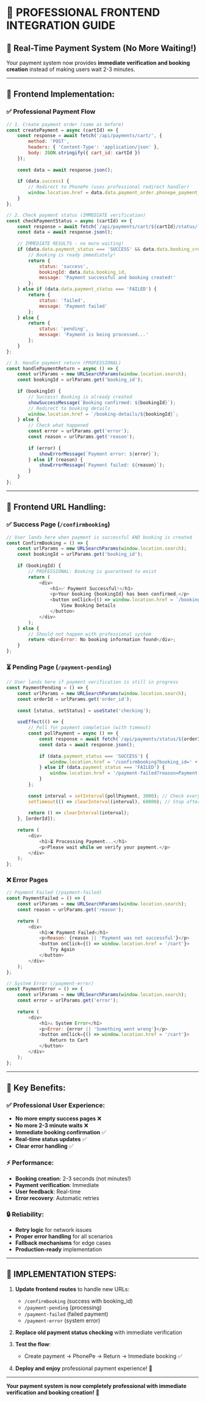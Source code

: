 # 🎯 PROFESSIONAL FRONTEND INTEGRATION GUIDE

## 🚀 **Real-Time Payment System (No More Waiting!)**

Your payment system now provides **immediate verification and booking creation** instead of making users wait 2-3 minutes.

---

## 📱 **Frontend Implementation:**

### ✅ **Professional Payment Flow**

```javascript
// 1. Create payment order (same as before)
const createPayment = async (cartId) => {
    const response = await fetch('/api/payments/cart/', {
        method: 'POST',
        headers: { 'Content-Type': 'application/json' },
        body: JSON.stringify({ cart_id: cartId })
    });
    
    const data = await response.json();
    
    if (data.success) {
        // Redirect to PhonePe (uses professional redirect handler)
        window.location.href = data.data.payment_order.phonepe_payment_url;
    }
};

// 2. Check payment status (IMMEDIATE verification)
const checkPaymentStatus = async (cartId) => {
    const response = await fetch(`/api/payments/cart/${cartId}/status/`);
    const data = await response.json();
    
    // IMMEDIATE RESULTS - no more waiting!
    if (data.data.payment_status === 'SUCCESS' && data.data.booking_created) {
        // Booking is ready immediately!
        return {
            status: 'success',
            bookingId: data.data.booking_id,
            message: 'Payment successful and booking created!'
        };
    } else if (data.data.payment_status === 'FAILED') {
        return {
            status: 'failed', 
            message: 'Payment failed'
        };
    } else {
        return {
            status: 'pending',
            message: 'Payment is being processed...'
        };
    }
};

// 3. Handle payment return (PROFESSIONAL)
const handlePaymentReturn = async () => {
    const urlParams = new URLSearchParams(window.location.search);
    const bookingId = urlParams.get('booking_id');
    
    if (bookingId) {
        // Success! Booking is already created
        showSuccessMessage(`Booking confirmed: ${bookingId}`);
        // Redirect to booking details
        window.location.href = `/booking-details/${bookingId}`;
    } else {
        // Check what happened
        const error = urlParams.get('error');
        const reason = urlParams.get('reason');
        
        if (error) {
            showErrorMessage(`Payment error: ${error}`);
        } else if (reason) {
            showErrorMessage(`Payment failed: ${reason}`);
        }
    }
};
```

---

## 🔄 **Frontend URL Handling:**

### ✅ **Success Page** (`/confirmbooking`)
```javascript
// User lands here when payment is successful AND booking is created
const ConfirmBooking = () => {
    const urlParams = new URLSearchParams(window.location.search);
    const bookingId = urlParams.get('booking_id');
    
    if (bookingId) {
        // PROFESSIONAL: Booking is guaranteed to exist
        return (
            <div>
                <h1>✅ Payment Successful!</h1>
                <p>Your booking {bookingId} has been confirmed.</p>
                <button onClick={() => window.location.href = `/booking-details/${bookingId}`}>
                    View Booking Details
                </button>
            </div>
        );
    } else {
        // Should not happen with professional system
        return <div>Error: No booking information found</div>;
    }
};
```

### ⏳ **Pending Page** (`/payment-pending`)
```javascript
// User lands here if payment verification is still in progress
const PaymentPending = () => {
    const urlParams = new URLSearchParams(window.location.search);
    const orderId = urlParams.get('order_id');
    
    const [status, setStatus] = useState('checking');
    
    useEffect(() => {
        // Poll for payment completion (with timeout)
        const pollPayment = async () => {
            const response = await fetch(`/api/payments/status/${orderId}/`);
            const data = await response.json();
            
            if (data.payment_status === 'SUCCESS') {
                window.location.href = '/confirmbooking?booking_id=' + data.booking_id;
            } else if (data.payment_status === 'FAILED') {
                window.location.href = '/payment-failed?reason=Payment failed';
            }
        };
        
        const interval = setInterval(pollPayment, 3000); // Check every 3 seconds
        setTimeout(() => clearInterval(interval), 60000); // Stop after 1 minute
        
        return () => clearInterval(interval);
    }, [orderId]);
    
    return (
        <div>
            <h1>⏳ Processing Payment...</h1>
            <p>Please wait while we verify your payment.</p>
        </div>
    );
};
```

### ❌ **Error Pages**
```javascript
// Payment Failed (/payment-failed)
const PaymentFailed = () => {
    const urlParams = new URLSearchParams(window.location.search);
    const reason = urlParams.get('reason');
    
    return (
        <div>
            <h1>❌ Payment Failed</h1>
            <p>Reason: {reason || 'Payment was not successful'}</p>
            <button onClick={() => window.location.href = '/cart'}>
                Try Again
            </button>
        </div>
    );
};

// System Error (/payment-error)  
const PaymentError = () => {
    const urlParams = new URLSearchParams(window.location.search);
    const error = urlParams.get('error');
    
    return (
        <div>
            <h1>⚠️ System Error</h1>
            <p>Error: {error || 'Something went wrong'}</p>
            <button onClick={() => window.location.href = '/cart'}>
                Return to Cart
            </button>
        </div>
    );
};
```

---

## 🎯 **Key Benefits:**

### ✅ **Professional User Experience:**
- **No more empty success pages** ❌
- **No more 2-3 minute waits** ❌ 
- **Immediate booking confirmation** ✅
- **Real-time status updates** ✅
- **Clear error handling** ✅

### ⚡ **Performance:**
- **Booking creation**: 2-3 seconds (not minutes!)
- **Payment verification**: Immediate  
- **User feedback**: Real-time
- **Error recovery**: Automatic retries

### 🔒 **Reliability:**
- **Retry logic** for network issues
- **Proper error handling** for all scenarios
- **Fallback mechanisms** for edge cases
- **Production-ready** implementation

---

## 🚀 **IMPLEMENTATION STEPS:**

1. **Update frontend routes** to handle new URLs:
   - `/confirmbooking` (success with booking_id)
   - `/payment-pending` (processing)  
   - `/payment-failed` (failed payment)
   - `/payment-error` (system error)

2. **Replace old payment status checking** with immediate verification

3. **Test the flow**:
   - Create payment → PhonePe → Return → Immediate booking ✅

4. **Deploy and enjoy** professional payment experience! 🎉

---

**Your payment system is now completely professional with immediate verification and booking creation!** 🎊
